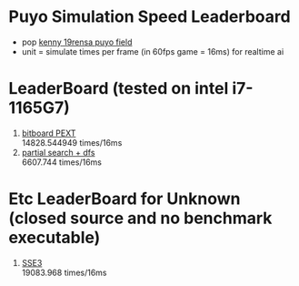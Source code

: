 # Puyo Simulation Speed Leaderboard
- pop [kenny 19rensa puyo field](https://puyonexus.com/wiki/Miscellaneous_Chains#Kenny_Formula)
- unit = simulate times per frame (in 60fps game = 16ms) for realtime ai
# LeaderBoard (tested on intel i7-1165G7)<br>
1. [bitboard PEXT](https://github.com/boxqkrtm/puyo-core-benchmark/tree/530ff1dd9ffe5572bad616ea5450ed3b67432064)<br>
14828.544949 times/16ms<br>
2. [partial search + dfs](https://github.com/Riemann-rbrb/PuyoBenchmarkCPP/tree/7c0b711da30b3d0b8bed6c5114f62e8a8950e9ff)<br>
6607.744 times/16ms<br>
# Etc LeaderBoard for Unknown (closed source and no benchmark executable)
1. [SSE3](https://twitter.com/waruo_t/status/1297516969210425344)<br>
19083.968 times/16ms<br>
